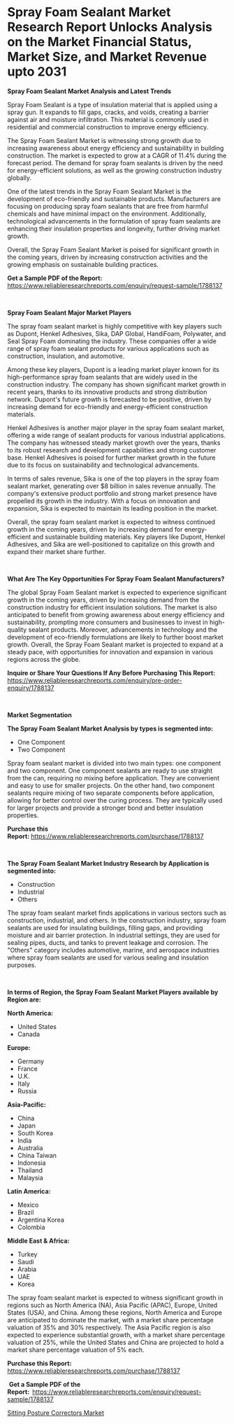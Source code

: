 <p><h1>Spray Foam Sealant Market Research Report Unlocks Analysis on the Market Financial Status, Market Size, and Market Revenue upto 2031</h1></p><p><strong>Spray Foam Sealant Market Analysis and Latest Trends</strong></p>
<p><p>Spray Foam Sealant is a type of insulation material that is applied using a spray gun. It expands to fill gaps, cracks, and voids, creating a barrier against air and moisture infiltration. This material is commonly used in residential and commercial construction to improve energy efficiency.</p><p>The Spray Foam Sealant Market is witnessing strong growth due to increasing awareness about energy efficiency and sustainability in building construction. The market is expected to grow at a CAGR of 11.4% during the forecast period. The demand for spray foam sealants is driven by the need for energy-efficient solutions, as well as the growing construction industry globally.</p><p>One of the latest trends in the Spray Foam Sealant Market is the development of eco-friendly and sustainable products. Manufacturers are focusing on producing spray foam sealants that are free from harmful chemicals and have minimal impact on the environment. Additionally, technological advancements in the formulation of spray foam sealants are enhancing their insulation properties and longevity, further driving market growth.</p><p>Overall, the Spray Foam Sealant Market is poised for significant growth in the coming years, driven by increasing construction activities and the growing emphasis on sustainable building practices.</p></p>
<p><strong>Get a Sample PDF of the Report:&nbsp;</strong> <a href="https://www.reliableresearchreports.com/enquiry/request-sample/1788137">https://www.reliableresearchreports.com/enquiry/request-sample/1788137</a></p>
<p>&nbsp;</p>
<p><strong>Spray Foam Sealant Major Market Players</strong></p>
<p><p>The spray foam sealant market is highly competitive with key players such as Dupont, Henkel Adhesives, Sika, DAP Global, HandiFoam, Polywater, and Seal Spray Foam dominating the industry. These companies offer a wide range of spray foam sealant products for various applications such as construction, insulation, and automotive.</p><p>Among these key players, Dupont is a leading market player known for its high-performance spray foam sealants that are widely used in the construction industry. The company has shown significant market growth in recent years, thanks to its innovative products and strong distribution network. Dupont's future growth is forecasted to be positive, driven by increasing demand for eco-friendly and energy-efficient construction materials.</p><p>Henkel Adhesives is another major player in the spray foam sealant market, offering a wide range of sealant products for various industrial applications. The company has witnessed steady market growth over the years, thanks to its robust research and development capabilities and strong customer base. Henkel Adhesives is poised for further market growth in the future due to its focus on sustainability and technological advancements.</p><p>In terms of sales revenue, Sika is one of the top players in the spray foam sealant market, generating over $8 billion in sales revenue annually. The company's extensive product portfolio and strong market presence have propelled its growth in the industry. With a focus on innovation and expansion, Sika is expected to maintain its leading position in the market.</p><p>Overall, the spray foam sealant market is expected to witness continued growth in the coming years, driven by increasing demand for energy-efficient and sustainable building materials. Key players like Dupont, Henkel Adhesives, and Sika are well-positioned to capitalize on this growth and expand their market share further.</p></p>
<p>&nbsp;</p>
<p><strong>What Are The Key Opportunities For Spray Foam Sealant Manufacturers?</strong></p>
<p><p>The global Spray Foam Sealant market is expected to experience significant growth in the coming years, driven by increasing demand from the construction industry for efficient insulation solutions. The market is also anticipated to benefit from growing awareness about energy efficiency and sustainability, prompting more consumers and businesses to invest in high-quality sealant products. Moreover, advancements in technology and the development of eco-friendly formulations are likely to further boost market growth. Overall, the Spray Foam Sealant market is projected to expand at a steady pace, with opportunities for innovation and expansion in various regions across the globe.</p></p>
<p><strong>Inquire or Share Your Questions If Any Before Purchasing This Report:</strong> <a href="https://www.reliableresearchreports.com/enquiry/pre-order-enquiry/1788137">https://www.reliableresearchreports.com/enquiry/pre-order-enquiry/1788137</a></p>
<p>&nbsp;</p>
<p><strong>Market Segmentation</strong></p>
<p><strong>The Spray Foam Sealant Market Analysis by types is segmented into:</strong></p>
<p><ul><li>One Component</li><li>Two Component</li></ul></p>
<p><p>Spray foam sealant market is divided into two main types: one component and two component. One component sealants are ready to use straight from the can, requiring no mixing before application. They are convenient and easy to use for smaller projects. On the other hand, two component sealants require mixing of two separate components before application, allowing for better control over the curing process. They are typically used for larger projects and provide a stronger bond and better insulation properties.</p></p>
<p><strong>Purchase this Report:&nbsp;</strong><a href="https://www.reliableresearchreports.com/purchase/1788137">https://www.reliableresearchreports.com/purchase/1788137</a></p>
<p>&nbsp;</p>
<p><strong>The Spray Foam Sealant Market Industry Research by Application is segmented into:</strong></p>
<p><ul><li>Construction</li><li>Industrial</li><li>Others</li></ul></p>
<p><p>The spray foam sealant market finds applications in various sectors such as construction, industrial, and others. In the construction industry, spray foam sealants are used for insulating buildings, filling gaps, and providing moisture and air barrier protection. In industrial settings, they are used for sealing pipes, ducts, and tanks to prevent leakage and corrosion. The "Others" category includes automotive, marine, and aerospace industries where spray foam sealants are used for various sealing and insulation purposes.</p></p>
<p>&nbsp;</p>
<p><strong>In terms of Region, the Spray Foam Sealant Market Players available by Region are:</strong></p>
<p>
    <p> <strong> North America: </strong>
        <ul>
            <li>United States</li>
            <li>Canada</li>
        </ul>
        </p> 
    <p> <strong> Europe: </strong>
        <ul>
            <li>Germany</li>
            <li>France</li>
            <li>U.K.</li>
            <li>Italy</li>
            <li>Russia</li>
        </ul>
        </p> 
    <p> <strong> Asia-Pacific: </strong>
        <ul>
            <li>China</li>
            <li>Japan</li>
            <li>South Korea</li>
            <li>India</li>
            <li>Australia</li>
            <li>China Taiwan</li>
            <li>Indonesia</li>
            <li>Thailand</li>
            <li>Malaysia</li>
        </ul>
        </p> 
    <p> <strong> Latin America: </strong>
        <ul>
            <li>Mexico</li>
            <li>Brazil</li>
            <li>Argentina Korea</li>
            <li>Colombia</li>
        </ul>
        </p> 
    <p> <strong> Middle East & Africa: </strong>
        <ul>
            <li>Turkey</li>
            <li>Saudi</li>
            <li>Arabia</li>
            <li>UAE</li>
            <li>Korea</li>
        </ul>
    </p>
    </p>
<p><p>The spray foam sealant market is expected to witness significant growth in regions such as North America (NA), Asia Pacific (APAC), Europe, United States (USA), and China. Among these regions, North America and Europe are anticipated to dominate the market, with a market share percentage valuation of 35% and 30% respectively. The Asia Pacific region is also expected to experience substantial growth, with a market share percentage valuation of 25%, while the United States and China are projected to hold a market share percentage valuation of 5% each.</p></p>
<p><strong>Purchase this Report: </strong><a href="https://www.reliableresearchreports.com/purchase/1788137">https://www.reliableresearchreports.com/purchase/1788137</a></p>
<p>&nbsp;<strong>Get a Sample PDF of the Report:&nbsp;&nbsp;</strong><a href="https://www.reliableresearchreports.com/enquiry/request-sample/1788137">https://www.reliableresearchreports.com/enquiry/request-sample/1788137</a></p>
<p><strong></strong></p>
<p><p><a href="https://issuu.com/reportprime-2/docs/sitting-posture-correctors-market-size-2030.pptx">Sitting Posture Correctors Market</a></p></p>